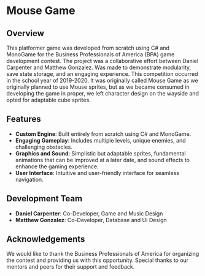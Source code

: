 # Mouse Game

## Overview
This platformer game was developed from scratch using C# and MonoGame for the Business Professionals of America (BPA) game development contest. The project was a collaborative effort between Daniel Carpenter and Matthew Gonzalez. Was made to demonstrate modularity, save state storage, and an engaging experience. This competition occurred in the school year of 2019-2020. It was originally called Mouse Game as we originally planned to use Mouse sprites, but as we became consumed in developing the game in proper, we left character design on the wayside and opted for adaptable cube sprites.

## Features
- **Custom Engine**: Built entirely from scratch using C# and MonoGame.
- **Engaging Gameplay**: Includes multiple levels, unique enemies, and challenging obstacles.
- **Graphics and Sound**: Simplistic but adaptable sprites, fundamental animations that can be improved at a later date, and sound effects to enhance the gaming experience.
- **User Interface**: Intuitive and user-friendly interface for seamless navigation.


## Development Team
- **Daniel Carpenter**: Co-Developer, Game and Music Design
- **Matthew Gonzalez**: Co-Developer, Database and UI Design

## Acknowledgements
We would like to thank the Business Professionals of America for organizing the contest and providing us with this opportunity. Special thanks to our mentors and peers for their support and feedback.
